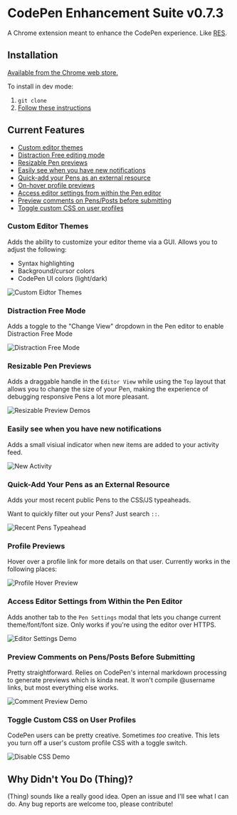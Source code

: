 # CodePen Enhancement Suite v0.7.3

A Chrome extension meant to enhance the CodePen experience. Like [RES](https://github.com/honestbleeps/Reddit-Enhancement-Suite).

## Installation

[Available from the Chrome web store.](https://chrome.google.com/webstore/detail/codepen-enhancement-suite/olmbnbpkgkagfnkdmaehjcpdkfkfokim)

To install in dev mode:

1. `git clone`
2. [Follow these instructions](https://developer.chrome.com/extensions/getstarted#unpacked)

## Current Features

* [Custom editor themes](#custom-editor-themes)
* [Distraction Free editing mode](#distraction-free-mode)
* [Resizable Pen previews](#resizable-pen-previews)
* [Easily see when you have new notifications](#easily-see-when-you-have-new-notifications)
* [Quick-add your Pens as an external resource](#quick-add-your-pens-as-an-external-resource)
* [On-hover profile previews](#profile-previews)
* [Access editor settings from within the Pen editor](#access-editor-settings-from-within-the-pen-editor)
* [Preview comments on Pens/Posts before submitting](#preview-comments-on-pensposts-before-submitting)
* [Toggle custom CSS on user profiles](#toggle-custom-css-on-user-profiles)

### Custom Editor Themes

Adds the ability to customize your editor theme via a GUI. Allows you to adjust the following:

* Syntax highlighting
* Background/cursor colors
* CodePen UI colors (light/dark)

![Custom Eidtor Themes](/demo_images/custom_theme.png)

### Distraction Free Mode

Adds a toggle to the "Change View" dropdown in the Pen editor to enable Distraction Free Mode

![Distraction Free Mode](/demo_images/distraction-free-mode.png)

### Resizable Pen Previews

Adds a draggable handle in the `Editor View` while using the `Top` layout that allows you to change the size of your Pen, making the experience of debugging responsive Pens a lot more pleasant. 

![Resizable Preview Demos](/demo_images/resize_preview.gif)

### Easily see when you have new notifications

Adds a small visiual indicator when new items are added to your activity feed.

![New Activity](/demo_images/notification.png)

### Quick-Add Your Pens as an External Resource

Adds your most recent public Pens to the CSS/JS typeaheads.

Want to quickly filter out your Pens? Just search `::`.

![Recent Pens Typeahead](/demo_images/typeahead.gif)

### Profile Previews

Hover over a profile link for more details on that user. Currently works in the following places:

![Profile Hover Preview](/demo_images/profile_preview.gif)

### Access Editor Settings from Within the Pen Editor

Adds another tab to the `Pen Settings` modal that lets you change current theme/font/font size. Only works if you're using the editor over HTTPS.

![Editor Settings Demo](demo_images/editor_settings.gif)

### Preview Comments on Pens/Posts Before Submitting

Pretty straightforward. Relies on CodePen's internal markdown processing to generate previews which is kinda neat. It won't compile @username links, but most everything else works.

![Comment Preview Demo](demo_images/comment_preview.gif)

### Toggle Custom CSS on User Profiles

CodePen users can be pretty creative. Sometimes _too_ creative. This lets you turn off a user's custom profile CSS with a toggle switch.

![Disable CSS Demo](demo_images/disable_css.gif)

## Why Didn't You Do (Thing)?

(Thing) sounds like a really good idea. Open an issue and I'll see what I can do. Any bug reports are welcome too, please contribute!
